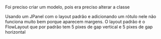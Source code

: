 Foi preciso criar um modelo, pois era preciso alterar a classe

Usando um JPanel com o layout padrão e adicionando um rótulo nele não funciona muito bem porque
aparecem margens. O layout padrão é o FlowLayout que por padrão tem 5 pixes de gap vertical e 5 pixes de gap horizontal


